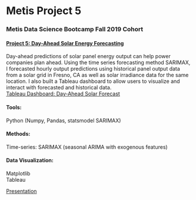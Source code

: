 # Metis Project 5
### Metis Data Science Bootcamp Fall 2019 Cohort

#### [Project 5: Day-Ahead Solar Energy Forecasting](https://github.com/jocelynlau/metis-projects-2-5/tree/master/project-5)
Day-ahead predictions of solar panel energy output can help power companies plan ahead. Using the time series forecasting method SARIMAX, I forecasted hourly output predictions using historical panel output data from a solar grid in Fresno, CA as well as solar irradiance data for the same location. I also built a Tableau dashboard to allow users to visualize and interact with forecasted and historical data.<br>
[Tableau Dashboard: Day-Ahead Solar Forecast](https://public.tableau.com/profile/jocelyn.lau#!/vizhome/Solar_forecast/Day-AheadForecast)
<br>

#### Tools:
Python (Numpy, Pandas, statsmodel SARIMAX)
#### Methods:
Time-series: SARIMAX (seasonal ARIMA with exogenous features)
#### Data Visualization:
Matplotlib<br>
Tableau<br>

[Presentation](https://github.com/jocelynlau/metis-projects-2-5/blob/master/project-5/presentation/project%205_%20Solar%20Energy%20Forecasting.pdf)